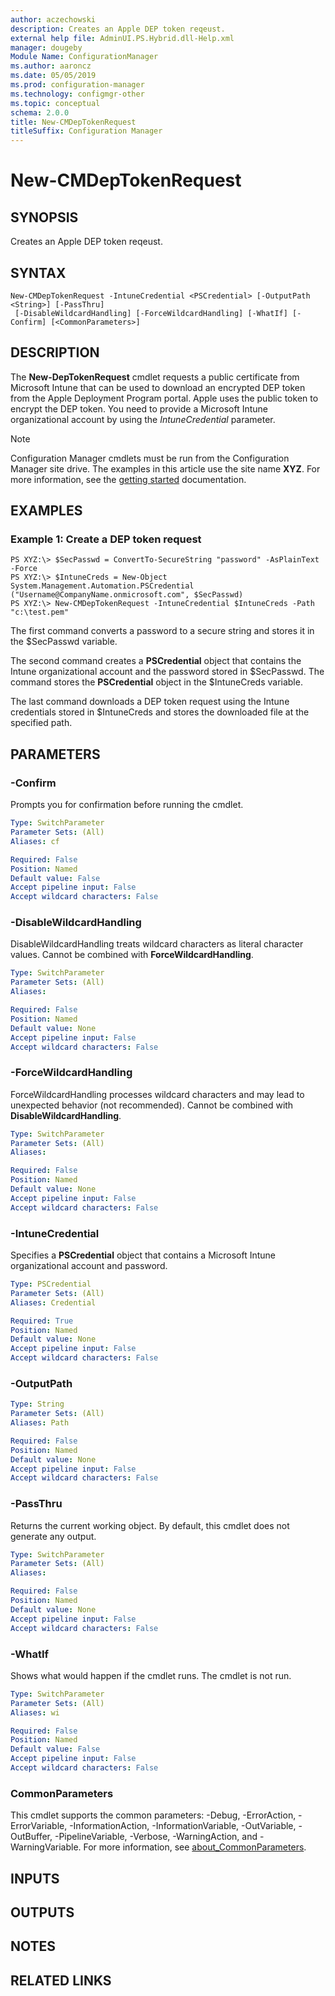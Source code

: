 ```yaml
---
author: aczechowski
description: Creates an Apple DEP token reqeust.
external help file: AdminUI.PS.Hybrid.dll-Help.xml
manager: dougeby
Module Name: ConfigurationManager
ms.author: aaroncz
ms.date: 05/05/2019
ms.prod: configuration-manager
ms.technology: configmgr-other
ms.topic: conceptual
schema: 2.0.0
title: New-CMDepTokenRequest
titleSuffix: Configuration Manager
---
```


# New-CMDepTokenRequest

## SYNOPSIS
Creates an Apple DEP token reqeust.

## SYNTAX

```
New-CMDepTokenRequest -IntuneCredential <PSCredential> [-OutputPath <String>] [-PassThru]
 [-DisableWildcardHandling] [-ForceWildcardHandling] [-WhatIf] [-Confirm] [<CommonParameters>]
```

## DESCRIPTION
The **New-DepTokenRequest** cmdlet requests a public certificate from Microsoft Intune that can be used to download an encrypted DEP token from the Apple Deployment Program portal. Apple uses the public token to encrypt the DEP token. You need to provide a Microsoft Intune organizational account by using the *IntuneCredential* parameter.

> [!NOTE]
> Configuration Manager cmdlets must be run from the Configuration Manager site drive.
> The examples in this article use the site name **XYZ**. For more information, see the
> [getting started](/powershell/sccm/overview) documentation.

## EXAMPLES

### Example 1: Create a DEP token request
```
PS XYZ:\> $SecPasswd = ConvertTo-SecureString "password" -AsPlainText -Force
PS XYZ:\> $IntuneCreds = New-Object System.Management.Automation.PSCredential ("Username@CompanyName.onmicrosoft.com", $SecPasswd)
PS XYZ:\> New-CMDepTokenRequest -IntuneCredential $IntuneCreds -Path "c:\test.pem"
```

The first command converts a password to a secure string and stores it in the $SecPasswd variable.

The second command creates a **PSCredential** object that contains the Intune organizational account and the password stored in $SecPasswd.
The command stores the **PSCredential** object in the $IntuneCreds variable.

The last command downloads a DEP token request using the Intune credentials stored in $IntuneCreds and stores the downloaded file at the specified path.

## PARAMETERS

### -Confirm
Prompts you for confirmation before running the cmdlet.

```yaml
Type: SwitchParameter
Parameter Sets: (All)
Aliases: cf

Required: False
Position: Named
Default value: False
Accept pipeline input: False
Accept wildcard characters: False
```

### -DisableWildcardHandling
DisableWildcardHandling treats wildcard characters as literal character values. Cannot be combined with **ForceWildcardHandling**.

```yaml
Type: SwitchParameter
Parameter Sets: (All)
Aliases:

Required: False
Position: Named
Default value: None
Accept pipeline input: False
Accept wildcard characters: False
```

### -ForceWildcardHandling
ForceWildcardHandling processes wildcard characters and may lead to unexpected behavior (not recommended). Cannot be combined with **DisableWildcardHandling**.

```yaml
Type: SwitchParameter
Parameter Sets: (All)
Aliases:

Required: False
Position: Named
Default value: None
Accept pipeline input: False
Accept wildcard characters: False
```

### -IntuneCredential
Specifies a **PSCredential** object that contains a Microsoft Intune organizational account and password.

```yaml
Type: PSCredential
Parameter Sets: (All)
Aliases: Credential

Required: True
Position: Named
Default value: None
Accept pipeline input: False
Accept wildcard characters: False
```

### -OutputPath
```yaml
Type: String
Parameter Sets: (All)
Aliases: Path

Required: False
Position: Named
Default value: None
Accept pipeline input: False
Accept wildcard characters: False
```

### -PassThru
Returns the current working object.
By default, this cmdlet does not generate any output.

```yaml
Type: SwitchParameter
Parameter Sets: (All)
Aliases:

Required: False
Position: Named
Default value: None
Accept pipeline input: False
Accept wildcard characters: False
```

### -WhatIf
Shows what would happen if the cmdlet runs.
The cmdlet is not run.

```yaml
Type: SwitchParameter
Parameter Sets: (All)
Aliases: wi

Required: False
Position: Named
Default value: False
Accept pipeline input: False
Accept wildcard characters: False
```

### CommonParameters
This cmdlet supports the common parameters: -Debug, -ErrorAction, -ErrorVariable, -InformationAction, -InformationVariable, -OutVariable, -OutBuffer, -PipelineVariable, -Verbose, -WarningAction, and -WarningVariable. For more information, see [about_CommonParameters](http://go.microsoft.com/fwlink/?LinkID=113216).

## INPUTS

## OUTPUTS

## NOTES

## RELATED LINKS
